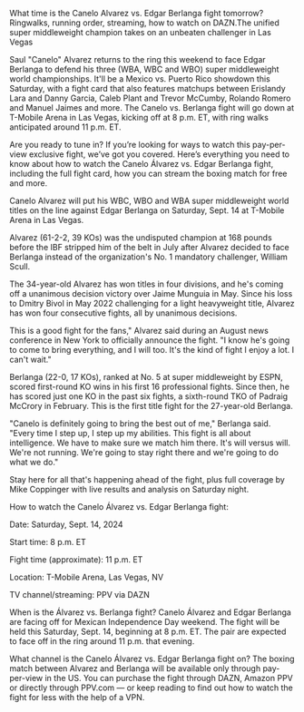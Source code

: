 What time is the Canelo Alvarez vs. Edgar Berlanga fight tomorrow? Ringwalks, running order, streaming, how to watch on DAZN.The unified super middleweight champion takes on an unbeaten challenger in Las Vegas

Saul "Canelo" Alvarez returns to the ring this weekend to face Edgar Berlanga to defend his three (WBA, WBC and WBO) super middleweight world championships. It'll be a Mexico vs. Puerto Rico showdown this Saturday, with a fight card that also features matchups between Erislandy Lara and Danny Garcia, Caleb Plant and Trevor McCumby, Rolando Romero and Manuel Jaimes and more. The Canelo vs. Berlanga fight will go down at T-Mobile Arena in Las Vegas, kicking off at 8 p.m. ET, with ring walks anticipated around 11 p.m. ET.

Are you ready to tune in? If you’re looking for ways to watch this pay-per-view exclusive fight, we’ve got you covered. Here’s everything you need to know about how to watch the Canelo Álvarez vs. Edgar Berlanga fight, including the full fight card, how you can stream the boxing match for free and more.

Canelo Alvarez will put his WBC, WBO and WBA super middleweight world titles on the line against Edgar Berlanga on Saturday, Sept. 14 at T-Mobile Arena in Las Vegas.

Alvarez (61-2-2, 39 KOs) was the undisputed champion at 168 pounds before the IBF stripped him of the belt in July after Alvarez decided to face Berlanga instead of the organization's No. 1 mandatory challenger, William Scull.

The 34-year-old Alvarez has won titles in four divisions, and he's coming off a unanimous decision victory over Jaime Munguia in May. Since his loss to Dmitry Bivol in May 2022 challenging for a light heavyweight title, Alvarez has won four consecutive fights, all by unanimous decisions.

This is a good fight for the fans," Alvarez said during an August news conference in New York to officially announce the fight. "I know he's going to come to bring everything, and I will too. It's the kind of fight I enjoy a lot. I can't wait."

Berlanga (22-0, 17 KOs), ranked at No. 5 at super middleweight by ESPN, scored first-round KO wins in his first 16 professional fights. Since then, he has scored just one KO in the past six fights, a sixth-round TKO of Padraig McCrory in February. This is the first title fight for the 27-year-old Berlanga.

"Canelo is definitely going to bring the best out of me," Berlanga said. "Every time I step up, I step up my abilities. This fight is all about intelligence. We have to make sure we match him there. It's will versus will. We're not running. We're going to stay right there and we're going to do what we do."

Stay here for all that's happening ahead of the fight, plus full coverage by Mike Coppinger with live results and analysis on Saturday night.

How to watch the Canelo Álvarez vs. Edgar Berlanga fight:

Date: Saturday, Sept. 14, 2024

Start time: 8 p.m. ET

Fight time (approximate): 11 p.m. ET

Location: T-Mobile Arena, Las Vegas, NV

TV channel/streaming: PPV via DAZN

When is the Álvarez vs. Berlanga fight? Canelo Álvarez and Edgar Berlanga are facing off for Mexican Independence Day weekend. The fight will be held this Saturday, Sept. 14, beginning at 8 p.m. ET. The pair are expected to face off in the ring around 11 p.m. that evening.

What channel is the Canelo Álvarez vs. Edgar Berlanga fight on? The boxing match between Alvarez and Berlanga will be available only through pay-per-view in the US. You can purchase the fight through DAZN, Amazon PPV or directly through PPV.com — or keep reading to find out how to watch the fight for less with the help of a VPN.
